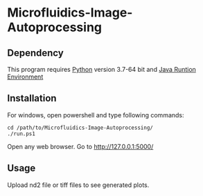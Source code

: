 # Microfluidics-Image-Autoprocessing

## Dependency
This program requires [Python](https://www.python.org/downloads/release/python-374/) version 3.7-64 bit and [Java Runtion Environment](https://www.java.com/en/download/)

## Installation

For windows, open powershell and type following commands:
```
cd /path/to/Microfluidics-Image-Autoprocessing/
./run.ps1
```
Open any web browser. Go to http://127.0.0.1:5000/

## Usage

Upload nd2 file or tiff files to see generated plots.
